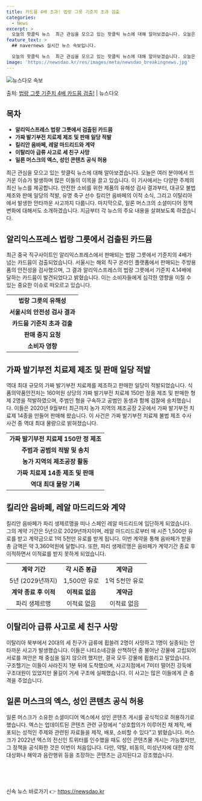 ```yaml
---
title: 카드뮴 4배 초과! 법랑 그릇 기준치 초과 검출
categories:
  - News
excerpt: >
  오늘의 핫클릭 뉴스  최근 관심을 모으고 있는 핫클릭 뉴스에 대해 알아보겠습니다. 오늘은 여러 분야에서 뜨거…
feature_text: >
  ## navernews 실시간 뉴스 속보입니다.

  오늘의 핫클릭 뉴스  최근 관심을 모으고 있는 핫클릭 뉴스에 대해 알아보겠습니다. 오늘은 여러 분야에서 뜨거…
image: 'https://newsdao.kr/res/images/meta/newsdao_breakingnews.jpg'
---
```


![뉴스다오 속보](https://newsdao.kr/res/images/meta/newsdao_breakingnews.jpg)

<p>출처: <a href="https://newsdao.kr/4061" rel="dofollow">법랑 그릇 기준치 4배 카드뮴 검출!</a> | 뉴스다오</p>

<h2 data-ke-size="size26">목차</h2>
<ul>
    <li><b>알리익스프레스 법랑 그릇에서 검출된 카드뮴</b></li>
    <li><b>가짜 발기부전 치료제 제조 및 판매 일당 적발</b></li>
    <li><b>킬리안 음바페, 레알 마드리드와 계약</b></li>
    <li><b>이탈리아 급류 사고로 세 친구 사망</b></li>
    <li><b>일론 머스크의 엑스, 성인 콘텐츠 공식 허용</b></li>
</ul>
<p data-ke-size="size16">최근 관심을 모으고 있는 핫클릭 뉴스에 대해 알아보겠습니다. 오늘은 여러 분야에서 뜨거운 이슈가 발생하며 많은 이들의 이목을 끌고 있습니다. 이 기사에서는 다양한 주제의 최신 뉴스를 제공합니다. 안전한 소비를 위한 제품의 유해성 검사 결과부터, 대규모 불법 제조와 판매 일당의 적발, 유명 축구 선수 킬리안 음바페의 이적 소식, 그리고 이탈리아에서 발생한 안타까운 사고까지 다룹니다. 마지막으로, 일론 머스크의 소셜미디어 정책 변화에 대해서도 소개하겠습니다. 지금부터 각 뉴스의 주요 내용을 살펴보도록 하겠습니다.</p>

<h2 data-ke-size="size26">알리익스프레스 법랑 그릇에서 검출된 카드뮴</h2>
<p data-ke-size="size16">최근 중국 직구사이트인 알리익스프레스에서 판매되는 법랑 그릇에서 기준치의 4배가 넘는 카드뮴이 검출되었습니다. 서울시는 해외 직구 온라인 플랫폼에서 판매되는 주방용품의 안전성을 검사했으며, 그 결과 알리익스프레스의 법랑 그릇에서 기준치 4.14배에 달하는 카드뮴이 발견되었다고 밝혔습니다. 이는 소비자들에게 심각한 영향을 미칠 수 있는 중요한 이슈로 떠오르고 있습니다.</p>
<table>
    <tr>
        <td style="text-align: center; height: 17px;"><b>법랑 그릇의 유해성</b></td>
    </tr>
    <tr>
        <td style="text-align: center; height: 17px;"><b>서울시의 안전성 검사 결과</b></td>
    </tr>
    <tr>
        <td style="text-align: center; height: 17px;"><b>카드뮴 기준치 초과 검출</b></td>
    </tr>
    <tr>
        <td style="text-align: center; height: 17px;"><b>판매 중지 요청</b></td>
    </tr>
    <tr>
        <td style="text-align: center; height: 17px;"><b>소비자 영향</b></td>
    </tr>
</table>

<h2 data-ke-size="size26">가짜 발기부전 치료제 제조 및 판매 일당 적발</h2>
<p data-ke-size="size16">역대 최대 규모의 가짜 발기부전 치료제를 제조하고 판매한 일당이 적발되었습니다. 식품의약품안전처는 160억원 상당의 가짜 발기부전 치료제 150만 정을 제조 및 판매한 형제 2명을 적발하였으며, 주범인 형을 구속하고 공범인 동생과 함께 검찰에 송치했습니다. 이들은 2020년 9월부터 최근까지 농가 지역의 제조공장 2곳에서 가짜 발기부전 치료제 14종을 만들어 판매해 왔습니다. 이 사건은 가짜 발기부전 치료제 불법 제조 수사 사건 중 역대 최대 물량으로 밝혀졌습니다.</p>
<table>
    <tr>
        <td style="text-align: center; height: 17px;"><b>가짜 발기부전 치료제 150만 정 제조</b></td>
    </tr>
    <tr>
        <td style="text-align: center; height: 17px;"><b>주범과 공범의 적발 및 송치</b></td>
    </tr>
    <tr>
        <td style="text-align: center; height: 17px;"><b>농가 지역의 제조공장 활동</b></td>
    </tr>
    <tr>
        <td style="text-align: center; height: 17px;"><b>가짜 치료제 14종 제조 및 판매</b></td>
    </tr>
    <tr>
        <td style="text-align: center; height: 17px;"><b>역대 최대 물량 기록</b></td>
    </tr>
</table>

<h2 data-ke-size="size26">킬리안 음바페, 레알 마드리드와 계약</h2>
<p data-ke-size="size16">킬리안 음바페가 파리 생제르맹을 떠나 스페인 레알 마드리드에 입단하게 되었습니다. 그의 계약 기간은 5년으로 2029년까지이며, 레알 마드리드로부터 매 시즌 1,500만 유로를 받고 계약금으로 1억 5천만 유로를 받게 됩니다. 이번 계약을 통해 음바페가 받을 총 금액은 약 3,360억원에 달합니다. 또한, 파리 생제르맹은 음바페가 계약기간 종료 후 이적하면서 이적료를 받지 못하게 되었습니다.</p>
<table>
    <tr>
        <td style="text-align: center; height: 17px;"><b>계약 기간</b></td>
        <td style="text-align: center; height: 17px;"><b>각 시즌 봉급</b></td>
        <td style="text-align: center; height: 17px;"><b>계약금</b></td>
    </tr>
    <tr>
        <td style="text-align: center; height: 17px;">5년 (2029년까지)</td>
        <td style="text-align: center; height: 17px;">1,500만 유로</td>
        <td style="text-align: center; height: 17px;">1억 5천만 유로</td>
    </tr>
    <tr>
        <td style="text-align: center; height: 17px;"><b>계약 종료 후 이적</b></td>
        <td style="text-align: center; height: 17px;"><b>이적료 없음</b></td>
        <td style="text-align: center; height: 17px;"><b>계약금</b></td>
    </tr>
    <tr>
        <td style="text-align: center; height: 17px;">파리 생제르맹</td>
        <td style="text-align: center; height: 17px;">이적료 없음</td>
        <td style="text-align: center; height: 17px;">이적료 없음</td>
    </tr>
</table>

<h2 data-ke-size="size26">이탈리아 급류 사고로 세 친구 사망</h2>
<p data-ke-size="size16">이탈리아 북부에서 20대의 세 친구가 급류에 휩쓸려 2명이 사망하고 1명이 실종되는 안타까운 사고가 발생했습니다. 이들은 나티소네강을 산책하던 중 불어난 강물에 고립되어 서로를 껴안은 채 중심을 잃지 않으려 했지만, 결국 모두 강물에 휩쓸리고 말았습니다. 구조헬기는 이들이 사라진지 1분 뒤에 도착했으며, 사고지점에서 7미터 떨어진 강둑에 구조대원이 있었지만 물길이 거세 구조에 실패했습니다. 이 사고는 많은 이들에게 큰 충격을 주었습니다.</p>

<h2 data-ke-size="size26">일론 머스크의 엑스, 성인 콘텐츠 공식 허용</h2>
<p data-ke-size="size16">일론 머스크가 소유한 소셜미디어 엑스에서 성인 콘텐츠 게시를 공식적으로 허용하기로 했습니다. 엑스는 업데이트된 콘텐츠 관련 규정에서 "상호합의가 이루어진 채 제작, 배포되는 성적인 주제와 관련된 자료들을 제작, 배포, 소비할 수 있다"고 밝혔습니다. 머스크가 2022년 엑스의 전신인 트위터를 인수했을 때도 성인 콘텐츠물 게시는 가능했지만, 그 정책을 공식화한 것은 이번이 처음입니다. 다만, 약탈, 비동의, 미성년자에 대한 성적 대상화나 해악과 음란행위 등을 조장하는 콘텐츠는 금지된다고 강조했습니다.</p>

<p data-ke-size="size16">&nbsp;</p>
<p data-ke-size="size16">&nbsp;</p> 

신속 뉴스 바로가기 👉 <a href="https://newsdao.kr" rel="dofollow">https://newsdao.kr</a>


